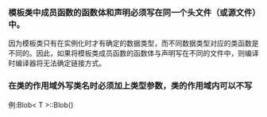 ### 模板类中成员函数的函数体和声明必须写在同一个头文件（或源文件）中。
因为模板类只有在实例化时才有确定的数据类型，而不同数据类型对应的类函数是不同的。因此，如果将模板类成员函数的函数体与声明写在不同的文件中，则编译时编译器将无法确定链接方式。  

### 在类的作用域外写类名时必须加上类型参数，类的作用域内可以不写
  例:Blob< T >::Blob()
